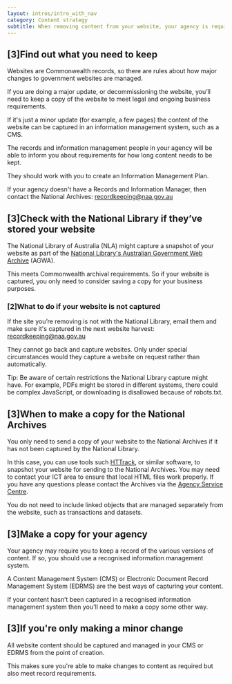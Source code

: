 ```yaml
---
layout: intros/intro_with_nav
category: Content strategy
subtitle: When removing content from your website, your agency is required to keep it for some time as evidence of government business and as a Commonwealth record.
---
```


## [3]Find out what you need to keep

Websites are Commonwealth records, so there are rules about how major changes to government websites are managed.

If you are doing a major update, or decommissioning the website, you’ll need to keep a copy of the website to meet legal and ongoing business requirements.

If it's just a minor update (for example, a few pages) the content of the website can be captured in an information management system, such as a CMS.

The records and information management people in your agency will be able to inform you about requirements for how long content needs to be kept.

They should work with you to create an Information Management Plan.

If your agency doesn't have a Records and Information Manager, then contact the National Archives: [recordkeeping@naa.gov.au](mailto:recordkeeping@naa.gov.au)

## [3]Check with the National Library if they’ve stored your website

The National Library of Australia (NLA) might capture a snapshot of your website as part of the [National Library's Australian Government Web Archive](http://webarchive.nla.gov.au/gov/) (AGWA).

This meets Commonwealth archival requirements. So if your website is captured, you only need to consider saving a copy for your business purposes.

### [2]What to do if your website is not captured

If the site you’re removing is not with the National Library, email them and make sure it's captured in the next website harvest: [recordkeeping@naa.gov.au](mailto:recordkeeping@naa.gov.au)

They cannot go back and capture websites. Only under special circumstances would they capture a website on request rather than automatically.

Tip: Be aware of certain restrictions the National Library capture might have. For example, PDFs might be stored in different systems, there could be complex JavaScript, or downloading is disallowed because of robots.txt.

## [3]When to make a copy for the National Archives

You only need to send a copy of your website to the National Archives if it has not been captured by the National Library.

In this case, you can use tools such [HTTrack](https://www.httrack.com/), or similar software, to snapshot your website for sending to the National Archives.
You may need to contact your ICT area to ensure that local HTML files work properly.
If you have any questions please contact the Archives via the [Agency Service Centre](http://www.naa.gov.au/information-management/support/agency-service-centre/index.aspx).

You do not need to include linked objects that are managed separately from the website, such as transactions and datasets.

## [3]Make a copy for your agency

Your agency may require you to keep a record of the various versions of content. If so, you should use a recognised information management system.

A Content Management System (CMS) or Electronic Document Record Management System (EDRMS) are the best ways of capturing your content.

If your content hasn’t been captured in a recognised information management system then you'll need to make a copy some other way.

## [3]If you're only making a minor change

All website content should be captured and managed in your CMS or EDRMS from the point of creation.

This makes sure you're able to make changes to content as required but also meet record requirements.
